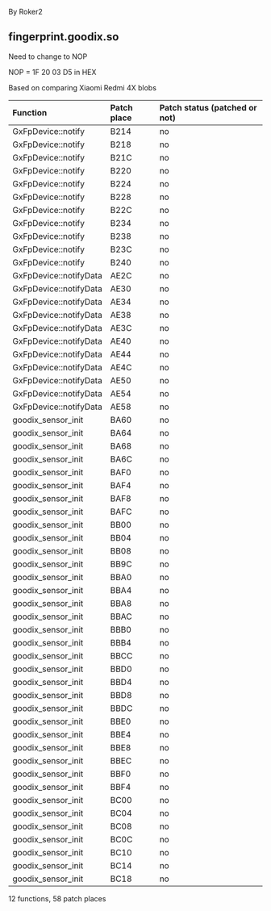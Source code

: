 By Roker2

## fingerprint.goodix.so

Need to change to NOP

NOP = 1F 20 03 D5 in HEX

Based on comparing Xiaomi Redmi 4X blobs

| Function                           | Patch place | Patch status (patched or not) |
| :--------------------------------- | :---------- | :---------------------------- |
| GxFpDevice::notify                 | B214        | no                            |
| GxFpDevice::notify                 | B218        | no                            |
| GxFpDevice::notify                 | B21C        | no                            |
| GxFpDevice::notify                 | B220        | no                            |
| GxFpDevice::notify                 | B224        | no                            |
| GxFpDevice::notify                 | B228        | no                            |
| GxFpDevice::notify                 | B22C        | no                            |
| GxFpDevice::notify                 | B234        | no                            |
| GxFpDevice::notify                 | B238        | no                            |
| GxFpDevice::notify                 | B23C        | no                            |
| GxFpDevice::notify                 | B240        | no                            |
| GxFpDevice::notifyData             | AE2C        | no                            |
| GxFpDevice::notifyData             | AE30        | no                            |
| GxFpDevice::notifyData             | AE34        | no                            |
| GxFpDevice::notifyData             | AE38        | no                            |
| GxFpDevice::notifyData             | AE3C        | no                            |
| GxFpDevice::notifyData             | AE40        | no                            |
| GxFpDevice::notifyData             | AE44        | no                            |
| GxFpDevice::notifyData             | AE4C        | no                            |
| GxFpDevice::notifyData             | AE50        | no                            |
| GxFpDevice::notifyData             | AE54        | no                            |
| GxFpDevice::notifyData             | AE58        | no                            |
| goodix_sensor_init                 | BA60        | no                            |
| goodix_sensor_init                 | BA64        | no                            |
| goodix_sensor_init                 | BA68        | no                            |
| goodix_sensor_init                 | BA6C        | no                            |
| goodix_sensor_init                 | BAF0        | no                            |
| goodix_sensor_init                 | BAF4        | no                            |
| goodix_sensor_init                 | BAF8        | no                            |
| goodix_sensor_init                 | BAFC        | no                            |
| goodix_sensor_init                 | BB00        | no                            |
| goodix_sensor_init                 | BB04        | no                            |
| goodix_sensor_init                 | BB08        | no                            |
| goodix_sensor_init                 | BB9C        | no                            |
| goodix_sensor_init                 | BBA0        | no                            |
| goodix_sensor_init                 | BBA4        | no                            |
| goodix_sensor_init                 | BBA8        | no                            |
| goodix_sensor_init                 | BBAC        | no                            |
| goodix_sensor_init                 | BBB0        | no                            |
| goodix_sensor_init                 | BBB4        | no                            |
| goodix_sensor_init                 | BBCC        | no                            |
| goodix_sensor_init                 | BBD0        | no                            |
| goodix_sensor_init                 | BBD4        | no                            |
| goodix_sensor_init                 | BBD8        | no                            |
| goodix_sensor_init                 | BBDC        | no                            |
| goodix_sensor_init                 | BBE0        | no                            |
| goodix_sensor_init                 | BBE4        | no                            |
| goodix_sensor_init                 | BBE8        | no                            |
| goodix_sensor_init                 | BBEC        | no                            |
| goodix_sensor_init                 | BBF0        | no                            |
| goodix_sensor_init                 | BBF4        | no                            |
| goodix_sensor_init                 | BC00        | no                            |
| goodix_sensor_init                 | BC04        | no                            |
| goodix_sensor_init                 | BC08        | no                            |
| goodix_sensor_init                 | BC0C        | no                            |
| goodix_sensor_init                 | BC10        | no                            |
| goodix_sensor_init                 | BC14        | no                            |
| goodix_sensor_init                 | BC18        | no                            |

12 functions, 58 patch places